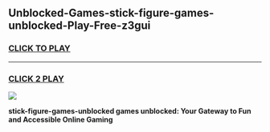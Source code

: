 
## Unblocked-Games-stick-figure-games-unblocked-Play-Free-z3gui
<h3>
<a href="https://premium76.site?title=stick-figure-games-unblocked&ref=23A">CLICK TO PLAY</a></h3>
<hr>

<h3>
<a href="https://premium76.site?title=stick-figure-games-unblocked&ref=23A">CLICK 2 PLAY</a>
  
</h3>

<a href="https://premium76.site?title=stick-figure-games-unblocked&ref=23A"><img src="https://clearcache.store/games.png"></a>


**stick-figure-games-unblocked games unblocked: Your Gateway to Fun and Accessible Online Gaming**
